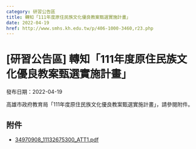 ```yaml
---
category: 研習公告區
title: 轉知「111年度原住民族文化優良教案甄選實施計畫」
date: 2022-04-19
href: http://www.smhs.kh.edu.tw/p/406-1000-3460,r23.php
---
```


# [研習公告區] 轉知「111年度原住民族文化優良教案甄選實施計畫」

發布日期：2022-04-19

高雄市政府教育局「111年度原住民族文化優良教案甄選實施計畫」，請參閱附件。

## 附件

- [34970908_11132675300_ATT1.pdf](https://www.smhs.kh.edu.tw/var/file/0/1000/attach/65/pta_3220_847986_39927.pdf)
